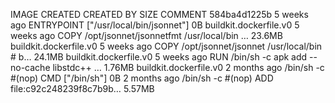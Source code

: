 IMAGE               CREATED             CREATED BY                                      SIZE                COMMENT
584ba4d1225b        5 weeks ago         ENTRYPOINT ["/usr/local/bin/jsonnet"]           0B                  buildkit.dockerfile.v0
<missing>           5 weeks ago         COPY /opt/jsonnet/jsonnetfmt /usr/local/bin …   23.6MB              buildkit.dockerfile.v0
<missing>           5 weeks ago         COPY /opt/jsonnet/jsonnet /usr/local/bin # b…   24.1MB              buildkit.dockerfile.v0
<missing>           5 weeks ago         RUN /bin/sh -c apk add --no-cache libstdc++ …   1.76MB              buildkit.dockerfile.v0
<missing>           2 months ago        /bin/sh -c #(nop)  CMD ["/bin/sh"]              0B
<missing>           2 months ago        /bin/sh -c #(nop) ADD file:c92c248239f8c7b9b…   5.57MB
